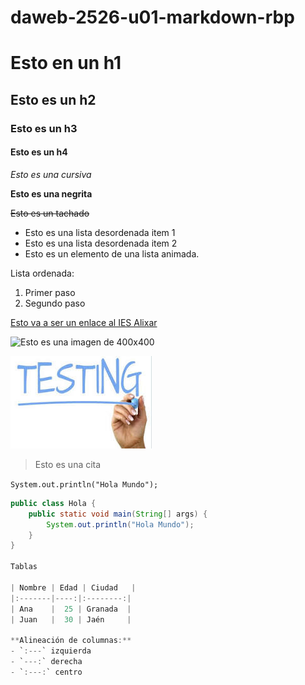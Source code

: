 # daweb-2526-u01-markdown-rbp

# Esto en un h1
## Esto es un h2
### Esto es un h3
#### Esto es un h4

*Esto es una cursiva*

**Esto es una negrita**

~~Esto es un tachado~~

- Esto es una lista desordenada item 1
- Esto es una lista desordenada item 2
- Esto es un elemento de una lista animada.

Lista ordenada:
1. Primer paso
2. Segundo paso


[Esto va a ser un enlace al IES Alixar](http://iesalixar.org)

![Esto es una imagen de 400x400](https://placehold.co/400x400)

![Esto es una imagen de repositorio](img/imagen.jpeg)

> Esto es una cita

`System.out.println("Hola Mundo");`

```java
public class Hola {
    public static void main(String[] args) {
        System.out.println("Hola Mundo");
    }
}

Tablas

| Nombre | Edad | Ciudad   |
|:-------|----:|:--------:|
| Ana    |  25 | Granada  |
| Juan   |  30 | Jaén     |

**Alineación de columnas:**
- `:---` izquierda  
- `---:` derecha  
- `:---:` centro



